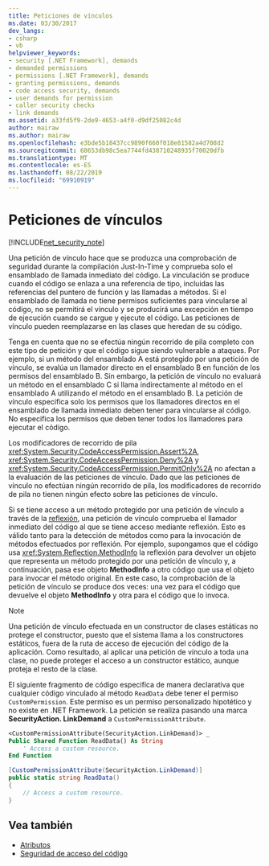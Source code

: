 ```yaml
---
title: Peticiones de vínculos
ms.date: 03/30/2017
dev_langs:
- csharp
- vb
helpviewer_keywords:
- security [.NET Framework], demands
- demanded permissions
- permissions [.NET Framework], demands
- granting permissions, demands
- code access security, demands
- user demands for permission
- caller security checks
- link demands
ms.assetid: a33fd5f9-2de9-4653-a4f0-d9df25082c4d
author: mairaw
ms.author: mairaw
ms.openlocfilehash: e3bde5b18437cc9890f660f018e81582a4d708d2
ms.sourcegitcommit: 68653db98c5ea7744fd438710248935f70020dfb
ms.translationtype: MT
ms.contentlocale: es-ES
ms.lasthandoff: 08/22/2019
ms.locfileid: "69910919"
---
```

# <a name="link-demands"></a>Peticiones de vínculos
[!INCLUDE[net_security_note](../../../includes/net-security-note-md.md)]  
  
 Una petición de vínculo hace que se produzca una comprobación de seguridad durante la compilación Just-In-Time y comprueba solo el ensamblado de llamada inmediato del código. La vinculación se produce cuando el código se enlaza a una referencia de tipo, incluidas las referencias del puntero de función y las llamadas a métodos. Si el ensamblado de llamada no tiene permisos suficientes para vincularse al código, no se permitirá el vínculo y se producirá una excepción en tiempo de ejecución cuando se cargue y ejecute el código. Las peticiones de vínculo pueden reemplazarse en las clases que heredan de su código.  
  
 Tenga en cuenta que no se efectúa ningún recorrido de pila completo con este tipo de petición y que el código sigue siendo vulnerable a ataques. Por ejemplo, si un método del ensamblado A está protegido por una petición de vínculo, se evalúa un llamador directo en el ensamblado B en función de los permisos del ensamblado B.  Sin embargo, la petición de vínculo no evaluará un método en el ensamblado C si llama indirectamente al método en el ensamblado A utilizando el método en el ensamblado B. La petición de vínculo especifica solo los permisos que los llamadores directos en el ensamblado de llamada inmediato deben tener para vincularse al código. No especifica los permisos que deben tener todos los llamadores para ejecutar el código.  
  
 Los modificadores de recorrido de pila <xref:System.Security.CodeAccessPermission.Assert%2A>, <xref:System.Security.CodeAccessPermission.Deny%2A> y <xref:System.Security.CodeAccessPermission.PermitOnly%2A> no afectan a la evaluación de las peticiones de vínculo.  Dado que las peticiones de vínculo no efectúan ningún recorrido de pila, los modificadores de recorrido de pila no tienen ningún efecto sobre las peticiones de vínculo.  
  
 Si se tiene acceso a un método protegido por una petición de vínculo a través de la [reflexión](../../../docs/framework/reflection-and-codedom/reflection.md), una petición de vínculo comprueba el llamador inmediato del código al que se tiene acceso mediante reflexión. Esto es válido tanto para la detección de métodos como para la invocación de métodos efectuados por reflexión. Por ejemplo, supongamos que el código usa <xref:System.Reflection.MethodInfo> la reflexión para devolver un objeto que representa un método protegido por una petición de vínculo y, a continuación, pasa ese objeto **MethodInfo** a otro código que usa el objeto para invocar el método original. En este caso, la comprobación de la petición de vínculo se produce dos veces: una vez para el código que devuelve el objeto **MethodInfo** y otra para el código que lo invoca.  
  
> [!NOTE]
> Una petición de vínculo efectuada en un constructor de clases estáticas no protege el constructor, puesto que el sistema llama a los constructores estáticos, fuera de la ruta de acceso de ejecución del código de la aplicación. Como resultado, al aplicar una petición de vínculo a toda una clase, no puede proteger el acceso a un constructor estático, aunque proteja el resto de la clase.  
  
 El siguiente fragmento de código especifica de manera declarativa que cualquier código vinculado al método `ReadData` debe tener el permiso `CustomPermission`. Este permiso es un permiso personalizado hipotético y no existe en .NET Framework. La petición se realiza pasando una marca **SecurityAction. LinkDemand** a `CustomPermissionAttribute`.  
  
```vb  
<CustomPermissionAttribute(SecurityAction.LinkDemand)> _  
Public Shared Function ReadData() As String  
    ' Access a custom resource.  
End Function    
```  
  
```csharp  
[CustomPermissionAttribute(SecurityAction.LinkDemand)]  
public static string ReadData()  
{  
    // Access a custom resource.  
}  
```  
  
## <a name="see-also"></a>Vea también

- [Atributos](../../standard/attributes/index.md)
- [Seguridad de acceso del código](../../../docs/framework/misc/code-access-security.md)
